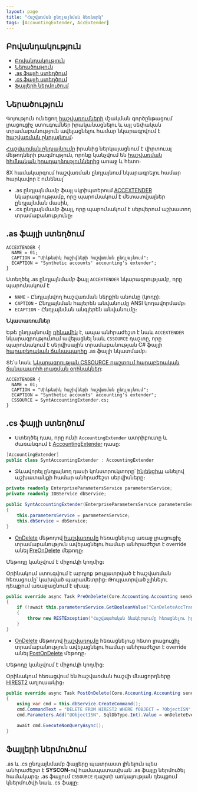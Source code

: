 ```yaml
---
layout: page
title: "Հաշվառման ընդլայնման ձեռնարկ" 
tags: [AccountingExtender, AccExtender]
---
```


## Բովանդակություն

- [Բովանդակություն](#բովանդակություն)
- [Ներածություն](#ներածություն)
- [.as ֆայլի ստեղծում](#as-ֆայլի-ստեղծում)
- [.cs ֆայլի ստեղծում](#cs-ֆայլի-ստեղծում)
- [Ֆայլերի ներմուծում](#ֆայլերի-ներմուծում)

## Ներածություն

Գոյություն ունեցող [հաշվառումների](../../server_api/definitions/accounting.md) մշակման գործընթացում լրացուցիչ ստուգումներ իրականացնելու և այլ սեփական տրամաբանություն ավելացնելու համար նկարագրվում է [հաշվառման ընդլայնում](acc_extender.md)։

[Հաշվառման ընդլայնումը](acc_extender.md) իրանից ներկայացնում է վիրտուալ մեթոդների բազմություն, որոնք կանչվում են [հաշվառման հիմնական իրադարձություններից](../../server_api/definitions/accounting.md) առաջ և հետո։ 

8X համակարգում հաշվառման ընդլայնում նկարագրելու համար հարկավոր է ունենալ՝

* .as ընդլայնմամբ ֆայլ սկրիպտերում [ACCEXTENDER](acc_extender.md#accextender-նկարագրություն) նկարագրությամբ, որը պարունակում է մետատվյալներ ընդլայնման մասին,
* .cs ընդլայնմամբ ֆայլ, որը պարունակում է սերվերում աշխատող տրամաբանությունը։

## .as ֆայլի ստեղծում

``` as4x
ACCEXTENDER {
  NAME = 01;
  CAPTION = "Սինթետիկ հաշիվների հաշվառման ընդլայնում";
  ECAPTION = "Synthetic accounts' accounting's extender";
}
```

Ստեղծել .as ընդլայնմամբ ֆայլ `ACCEXTENDER` նկարագրությամբ, որը պարունակում է 

- `NAME` - Ընդլայնվող հաշվառման ներքին անունը (կոդը)։
- `CAPTION` - Ընդլայնման հայերեն անվանումը ANSI կոդավորմամբ։
- `ECAPTION` - Ընդլայնման անգլերեն անվանումը։

**Նկատառումներ**

Եթե ընդլայնումը [դինամիկ](../../architecture/extension.md#ընդլայնումների-ավելացում-syscon-գործիքով-ներմուծման-միջոցով) է, ապա անհրաժեշտ է նաև `ACCEXTENDER` նկարագրությունում ավելացնել նաև `CSSOURCE` դաշտը, որը պարունակում է սերվիսային տրամաբանության C# ֆայլի [հարաբերական ճանապարհը](https://phoenixnap.com/kb/absolute-path-vs-relative-path) .as ֆայլի նկատմամբ։

Տե՛ս նաև [Նկարագրության CSSOURCE դաշտում հարաբերական ճանապարհի լրացման օրինակներ](../../server_api/examples/relative_path_examples.md):

``` as4x
ACCEXTENDER {
  NAME = 01;
  CAPTION = "Սինթետիկ հաշիվների հաշվառման ընդլայնում";
  ECAPTION = "Synthetic accounts' accounting's extender";
  CSSOURCE = SyntAccountingExtender.cs;
}
```

## .cs ֆայլի ստեղծում

- Ստեղծել դաս, որը ունի `AccountingExtender` ատրիբուտը և  ժառանգում է [AccountingExtender](acc_extender.md#accountingextender-դաս) դասը:

```c#
[AccountingExtender]
public class SyntAccountingExtender : AccountingExtender
```

- Ձևավորել ընդլայնող դասի կոնստրուկտորը՝ [ինյեկցիա](../../project/injection.md) անելով աշխատանքի համար անհրաժեշտ սերվիսները։

```c#
private readonly EnterpriseParametersService parametersService;
private readonly IDBService dbService;

public SyntAccountingExtender(EnterpriseParametersService parametersService, IDBService dbService)
{
    this.parametersService = parametersService;
    this.dbService = dbService;
}
```

- [OnDelete](../../server_api/definitions/accounting/OnDelete.md) մեթոդով [հաշվառումը](../../server_api/definitions/accounting.md) հեռացնելուց առաջ լրացուցիչ տրամաբանություն ավելացնելու համար անհրաժեշտ է override անել [PreOnDelete](acc_extender/PreOnDelete.md) մեթոդը։

Մեթոդը կանչվում է միջուկի կողմից։

Օրինակում ստուգվում է արդյոք թույլատրված է հաշվառման հեռացումը՝ կախված պարամետրից։ Թույլատրված չլինելու դեպքում առաջացնում է սխալ։ 

```c#
public override async Task PreOnDelete(Core.Accounting.Accounting sender, OnDeleteEventArgs onDeleteEventArgs)
{
    if (!await this.parametersService.GetBooleanValue("CanDeleteAccTrans"))
    {
        throw new RESTException("Հաշվապահական ձևակերպումը հեռացնելու իրավասություն չունեք".ToArmenianANSI());
    }
}
```

- [OnDelete](../../server_api/definitions/accounting/OnDelete.md) մեթոդով [հաշվառումը](../../server_api/definitions/accounting.md) հեռացնելուց հետո լրացուցիչ տրամաբանություն ավելացնելու համար անհրաժեշտ է override անել [PostOnDelete](acc_extender/PostOnDelete.md) մեթոդը։

Մեթոդը կանչվում է միջուկի կողմից։

Օրինակում հեռացվում են հաշվառման հաշվի մնացորդները [HIREST2](https://armsoft.github.io/as4x-docs/HTM/ProgrGuide/Database/Hirest2.html) աղյուսակից։

```c#
public override async Task PostOnDelete(Core.Accounting.Accounting sender, OnDeleteEventArgs onDeleteEventArgs)
{
    using var cmd = this.dbService.CreateCommand();
    cmd.CommandText = "DELETE FROM HIREST2 WHERE fOBJECT = ?ObjectISN";
    cmd.Parameters.Add("@ObjectISN", SqlDbType.Int).Value = onDeleteEventArgs.Fact.ObjectISN;

    await cmd.ExecuteNonQueryAsync();
}
```

## Ֆայլերի ներմուծում

.as և .cs ընդլայնմամբ ֆայլերը պատրաստ լինելուն պես անհրաժեշտ է **SYSCON**-ով համապատասխան .as ֆայլը ներմուծել համակարգ։
.as ֆայլում `CSSOURCE` դաշտի առկայության դեպքում կներմուծվի նաև .cs ֆայլը։

